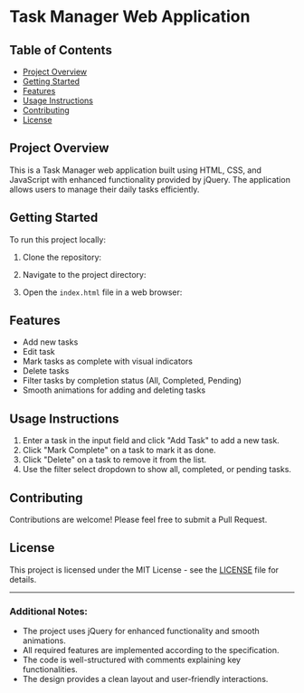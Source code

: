 # Task Manager Web Application

## Table of Contents
- [Project Overview](#project-overview)
- [Getting Started](#getting-started)
- [Features](#features)
- [Usage Instructions](#usage-instructions)
- [Contributing](#contributing)
- [License](#license)

## Project Overview

This is a Task Manager web application built using HTML, CSS, and JavaScript with enhanced functionality provided by jQuery. The application allows users to manage their daily tasks efficiently.

## Getting Started

To run this project locally:

1. Clone the repository:

2. Navigate to the project directory:

3. Open the `index.html` file in a web browser:

## Features

- Add new tasks
- Edit task
- Mark tasks as complete with visual indicators
- Delete tasks
- Filter tasks by completion status (All, Completed, Pending)
- Smooth animations for adding and deleting tasks

## Usage Instructions

1. Enter a task in the input field and click "Add Task" to add a new task.
2. Click "Mark Complete" on a task to mark it as done.
3. Click "Delete" on a task to remove it from the list.
4. Use the filter select dropdown to show all, completed, or pending tasks.

## Contributing

Contributions are welcome! Please feel free to submit a Pull Request.

## License

This project is licensed under the MIT License - see the [LICENSE](LICENSE) file for details.

---

### Additional Notes:

- The project uses jQuery for enhanced functionality and smooth animations.
- All required features are implemented according to the specification.
- The code is well-structured with comments explaining key functionalities.
- The design provides a clean layout and user-friendly interactions.
